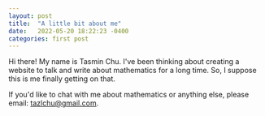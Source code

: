 ```yaml
---
layout: post
title:  "A little bit about me"
date:   2022-05-20 18:22:23 -0400
categories: first post
---
```

Hi there! My name is Tasmin Chu. I've been thinking about creating a website to talk and write about mathematics for a long time. So, I suppose this is me finally getting on that. 

If you'd like to chat with me about mathematics or anything else, please email: tazlchu@gmail.com. 
